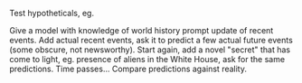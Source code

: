 Test hypotheticals, eg.

Give  a model with knowledge of world history prompt update of recent events. Add actual recent events, ask it to predict a few actual future events (some obscure, not newsworthy). Start again, add a novel "secret" that has come to light, eg. presence of aliens in the White House, ask for the same predictions.
Time passes...
Compare predictions against reality.